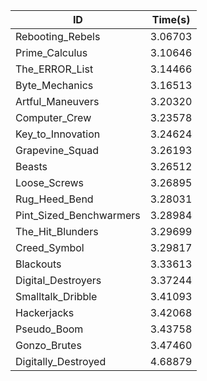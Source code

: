 |ID|Time(s)|
|-|-|
|Rebooting_Rebels|3.06703|
|Prime_Calculus|3.10646|
|The_ERROR_List|3.14466|
|Byte_Mechanics|3.16513|
|Artful_Maneuvers|3.20320|
|Computer_Crew|3.23578|
|Key_to_Innovation|3.24624|
|Grapevine_Squad|3.26193|
|Beasts|3.26512|
|Loose_Screws|3.26895|
|Rug_Heed_Bend|3.28031|
|Pint_Sized_Benchwarmers|3.28984|
|The_Hit_Blunders|3.29699|
|Creed_Symbol|3.29817|
|Blackouts|3.33613|
|Digital_Destroyers|3.37244|
|Smalltalk_Dribble|3.41093|
|Hackerjacks|3.42068|
|Pseudo_Boom|3.43758|
|Gonzo_Brutes|3.47460|
|Digitally_Destroyed|4.68879|
